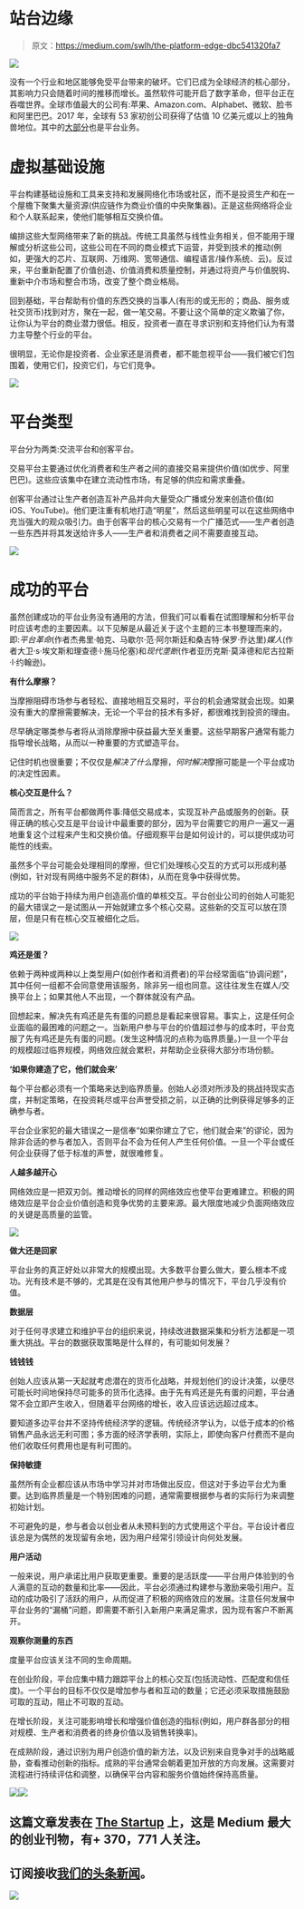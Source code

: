 # 站台边缘

> 原文：<https://medium.com/swlh/the-platform-edge-dbc541320fa7>

![](img/2c2e4fb3decf436f6727f7a3a18cfeb3.png)

没有一个行业和地区能够免受平台带来的破坏。它们已成为全球经济的核心部分，其影响力只会随着时间的推移而增长。虽然软件可能开启了数字革命，但平台正在吞噬世界。全球市值最大的公司有:苹果、Amazon.com、Alphabet、微软、脸书和阿里巴巴。2017 年，全球有 53 家初创公司获得了估值 10 亿美元或以上的独角兽地位。其中的[大部分](https://pitchbook.com/news/articles/unicorn-class-of-2017-25-startups-and-counting)也是平台业务。

# 虚拟基础设施

平台构建基础设施和工具来支持和发展网络化市场或社区，而不是投资生产和在一个屋檐下聚集大量资源(供应链作为商业价值的中央聚集器)。正是这些网络将企业和个人联系起来，使他们能够相互交换价值。

编排这些大型网络带来了新的挑战。传统工具虽然与线性业务相关，但不能用于理解或分析这些公司，这些公司在不同的商业模式下运营，并受到技术的推动(例如，更强大的芯片、互联网、万维网、宽带通信、编程语言/操作系统、云)。反过来，平台重新配置了价值创造、价值消费和质量控制，并通过将资产与价值脱钩、重新中介市场和整合市场，改变了整个商业格局。

回到基础，平台帮助有价值的东西交换的当事人(有形的或无形的；商品、服务或社交货币)找到对方，聚在一起，做一笔交易。不要让这个简单的定义欺骗了你，让你认为平台的商业潜力很低。相反，投资者一直在寻求识别和支持他们认为有潜力主导整个行业的平台。

很明显，无论你是投资者、企业家还是消费者，都不能忽视平台——我们被它们包围着，使用它们，投资它们，与它们竞争。

![](img/9bf5e793ff6ef978d2343dd2f7ab331c.png)

# 平台类型

平台分为两类:交流平台和创客平台。

交易平台主要通过优化消费者和生产者之间的直接交易来提供价值(如优步、阿里巴巴)。这些应该集中在建立流动性市场，有足够的供应和需求重叠。

创客平台通过让生产者创造互补产品并向大量受众广播或分发来创造价值(如 iOS、YouTube)。他们更注重有机地打造“明星”，然后这些明星可以在这些网络中充当强大的观众吸引力。由于创客平台的核心交易有一个广播范式——生产者创造一些东西并将其发送给许多人——生产者和消费者之间不需要直接互动。

![](img/5f92ab464d314eb168bf1afddf2ef95e.png)

# 成功的平台

虽然创建成功的平台业务没有通用的方法，但我们可以看看在试图理解和分析平台时应该考虑的主要因素。以下见解是从最近关于这个主题的三本书整理而来的，即:*平台革命*(作者杰弗里·帕克、马歇尔·范·阿尔斯廷和桑吉特·保罗·乔达里)*媒人*(作者大卫·s·埃文斯和理查德·l·施马伦塞)和*现代垄断*(作者亚历克斯·莫泽德和尼古拉斯·l·约翰逊)。

**有什么摩擦？**

当摩擦阻碍市场参与者轻松、直接地相互交易时，平台的机会通常就会出现。如果没有重大的摩擦需要解决，无论一个平台的技术有多好，都很难找到投资的理由。

尽早确定哪类参与者将从消除摩擦中获益最大至关重要。这些早期客户通常有能力指导增长战略，从而以一种重要的方式塑造平台。

记住时机也很重要；不仅仅是*解决了什么*摩擦，*何时解决*摩擦可能是一个平台成功的决定性因素。

**核心交互是什么？**

简而言之，所有平台都做两件事:降低交易成本，实现互补产品或服务的创新。获得正确的核心交互是平台设计中最重要的部分，因为平台需要它的用户一遍又一遍地重复这个过程来产生和交换价值。仔细观察平台是如何设计的，可以提供成功可能性的线索。

虽然多个平台可能会处理相同的摩擦，但它们处理核心交互的方式可以形成利基(例如，针对现有网络中服务不足的群体)，从而在竞争中获得优势。

成功的平台始于持续为用户创造高价值的单核交互。平台创业公司的创始人可能犯的最大错误之一是试图从一开始就建立多个核心交易。这些新的交互可以放在顶层，但是只有在核心交互被细化之后。

![](img/be21c7936380425551f9f721f1a2c0b5.png)

**鸡还是蛋？**

依赖于两种或两种以上类型用户(如创作者和消费者)的平台经常面临“协调问题”，其中任何一组都不会同意使用该服务，除非另一组也同意。这往往发生在媒人/交换平台上；如果其他人不出现，一个群体就没有产品。

回想起来，解决先有鸡还是先有蛋的问题总是看起来很容易。事实上，这是任何企业面临的最困难的问题之一。当新用户参与平台的价值超过参与的成本时，平台克服了先有鸡还是先有蛋的问题。(发生这种情况的点称为临界质量。)一旦一个平台的规模超过临界规模，网络效应就会累积，并帮助企业获得大部分市场份额。

**‘如果你建造了它，他们就会来’**

每个平台都必须有一个策略来达到临界质量。创始人必须对所涉及的挑战持现实态度，并制定策略，在投资耗尽或平台声誉受损之前，以正确的比例获得足够多的正确参与者。

平台企业家犯的最大错误之一是信奉“如果你建立了它，他们就会来”的谬论，因为除非合适的参与者加入，否则平台不会为任何人产生任何价值。一旦一个平台或任何企业获得了低于标准的声誉，就很难修复。

**人越多越开心**

网络效应是一把双刃剑。推动增长的同样的网络效应也使平台更难建立。积极的网络效应是平台企业价值创造和竞争优势的主要来源。最大限度地减少负面网络效应的关键是高质量的监管。

![](img/d3f4cf15331ddf9edbb1d5fa969db697.png)

**做大还是回家**

平台业务的真正好处以非常大的规模出现。大多数平台要么做大，要么根本不成功。光有技术是不够的，尤其是在没有其他用户参与的情况下，平台几乎没有价值。

**数据层**

对于任何寻求建立和维护平台的组织来说，持续改进数据采集和分析方法都是一项重大挑战。平台的数据获取策略是什么样的，有可能如何发展？

**钱钱钱**

创始人应该从第一天起就考虑潜在的货币化战略，并规划他们的设计决策，以便尽可能长时间地保持尽可能多的货币化选择。由于先有鸡还是先有蛋的问题，平台通常不会立即产生收入，但随着平台网络的增长，收入应该远远超过成本。

要知道多边平台并不坚持传统经济学的逻辑。传统经济学认为，以低于成本的价格销售产品永远无利可图；多方面的经济学表明，实际上，即使向客户付费而不是向他们收取任何费用也是有利可图的。

**保持敏捷**

虽然所有企业都应该从市场中学习并对市场做出反应，但这对于多边平台尤为重要。达到临界质量是一个特别困难的问题，通常需要根据参与者的实际行为来调整初始计划。

不可避免的是，参与者会以创业者从未预料到的方式使用这个平台。平台设计者应该总是为偶然的发现留有余地，因为用户经常引领设计向何处发展。

**用户活动**

一般来说，用户承诺比用户获取更重要。重要的是活跃度——平台用户体验到的令人满意的互动的数量和比率——因此，平台必须通过构建参与激励来吸引用户。互动的成功吸引了活跃的用户，从而促进了积极的网络效应的发展。注意任何发展中平台业务的“漏桶”问题，即需要不断引入新用户来满足需求，因为现有客户不断离开。

**观察你测量的东西**

度量平台应该关注不同的生命周期。

在创业阶段，平台应集中精力跟踪平台上的核心交互(包括流动性、匹配度和信任度)。一个平台的目标不仅仅是增加参与者和互动的数量；它还必须采取措施鼓励可取的互动，阻止不可取的互动。

在增长阶段，关注可能影响增长和增强价值创造的指标(例如，用户群各部分的相对规模、生产者和消费者的终身价值以及销售转换率)。

在成熟阶段，通过识别为用户创造价值的新方法，以及识别来自竞争对手的战略威胁，查看推动创新的指标。成熟的平台通常会朝着更加开放的方向发展。这需要对流程进行持续评估和调整，以确保平台内容和服务价值始终保持高质量。

![](img/53ba3e993ab6bbfa47926f5ef406423a.png)[![](img/308a8d84fb9b2fab43d66c117fcc4bb4.png)](https://medium.com/swlh)

## 这篇文章发表在 [The Startup](https://medium.com/swlh) 上，这是 Medium 最大的创业刊物，有+ 370，771 人关注。

## 订阅接收[我们的头条新闻](http://growthsupply.com/the-startup-newsletter/)。

[![](img/b0164736ea17a63403e660de5dedf91a.png)](https://medium.com/swlh)